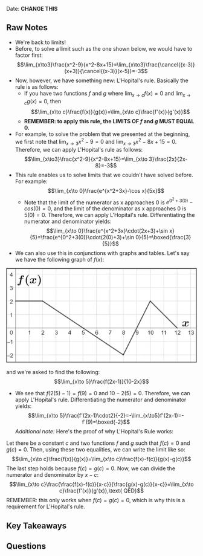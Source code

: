 Date: **CHANGE THIS**

## Raw Notes

- We're back to limits!
- Before, to solve a limit such as the one shown below, we would have to factor first: $$\lim_{x\to3}\frac{x^2-9}{x^2-8x+15}=\lim_{x\to3}\frac{\cancel{(x-3)}(x+3)}{\cancel{(x-3)}(x-5)}=-3$$
- Now, however, we have something new: L'Hopital's rule. Basically the rule is as follows: 
    - If you have two functions $f$ and $g$ where $\lim_{x\to c}f(x)=0$ and $\lim_{x\to c}g(x)=0$, then $$\lim_{x\to c}\frac{f(x)}{g(x)}=\lim_{x\to c}\frac{f'(x)}{g'(x)}$$
    - **REMEMBER: to apply this rule, the LIMITS OF $f$ and $g$ MUST EQUAL 0.**
- For example, to solve the problem that we presented at the beginning, we first note that $\lim_{x\to 3}x^2-9=0$ and $\lim_{x\to 3}x^2-8x+15=0$. Therefore, we can apply L'Hopital's rule as follows: $$\lim_{x\to3}\frac{x^2-9}{x^2-8x+15}=\lim_{x\to 3}\frac{2x}{2x-8}=-3$$
- This rule enables us to solve limits that we couldn't have solved before. For example: $$\lim_{x\to 0}\frac{e^{x^2+3x}-\cos x}{5x}$$
    - Note that the limit of the numerator as x approaches 0 is $e^{0^2+3(0)}-cos(0)=0$, and the limit of the denominator as x approaches 0 is $5(0)=0$. Therefore, we can apply L'Hopital's rule. Differentiating the numerator and denominator yields: $$\lim_{x\to 0}\frac{e^{x^2+3x}\cdot(2x+3)+\sin x}{5}=\frac{e^{0^2+3(0)}\cdot(2(0)+3)+\sin 0}{5}=\boxed{\frac{3}{5}}$$
- We can also use this in conjunctions with graphs and tables. Let's say we have the following graph of $f(x)$:

![f(x)](img/4.7.png "Graph of f(x)")

and we're asked to find the following: $$\lim_{x\to 5}\frac{f(2x-1)}{10-2x}$$

- We see that $f(2(5)-1)=f(9)=0$ and $10-2(5)=0$. Therefore, we can apply L'Hopital's rule. Differentiating the numerator and denominator yields: $$\lim_{x\to 5}\frac{f'(2x-1)\cdot2}{-2}=-\lim_{x\to5}f'(2x-1)=-f'(9)=\boxed{-2}$$
*Additional note:* Here's the proof of why L'Hopital's Rule works:

Let there be a constant $c$ and two functions $f$ and $g$ such that $f(c)=0$ and $g(c)=0$. Then, using these two equalities, we can write the limit like so: $$\lim_{x\to c}\frac{f(x)}{g(x)}=\lim_{x\to c}\frac{f(x)-f(c)}{g(x)-g(c)}$$
The last step holds because $f(c)=g(c)=0$. Now, we can divide the numerator and denominator by $x-c$: $$\lim_{x\to c}\frac{\frac{f(x)-f(c)}{x-c}}{\frac{g(x)-g(c)}{x-c}}=\lim_{x\to c}\frac{f'(x)}{g'(x)},\text{ QED}$$
REMEMBER: this only works when $f(c)=g(c)=0$, which is why this is a requirement for L'Hopital's rule.
## Key Takeaways



## Questions

